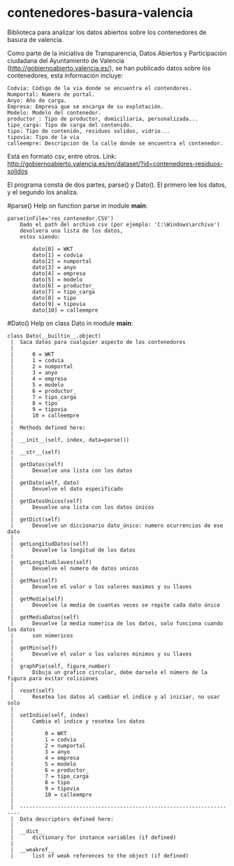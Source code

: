 # contenedores-basura-valencia
Biblioteca para analizar los datos abiertos sobre los contenedores de basura de valencia.

Como parte de la iniciativa de Transparencia, Datos Abiertos y Participación ciudadana del Ayuntamiento de Valencia (http://gobiernoabierto.valencia.es/), se han publicado datos sobre los contenedores, esta información incluye:

	Codvia: Código de la via donde se encuentra el contendores.
	Numportal: Numero de portal.
	Anyo: Año de carga.
	Empresa: Empresa que se encarga de su explotación.
	Modelo: Modelo del contenedor.
	productor_: Tipo de productor, domiciliaria, personalizada...
	tipo_carga: Tipo de carga del contenido.
	tipo: Tipo de contenido, residuos solidos, vidrio...
	tipovia: Tipo de la via
	calleempre: Descripcion de la calle donde se encuentra el contenedor.
Está en formato csv, entre otros. Link: http://gobiernoabierto.valencia.es/en/dataset/?id=contenedores-residuos-solidos

El programa consta de dos partes, parse() y Dato(). El primero lee los datos, y el segundo los analiza.

#parse()
	Help on function parse in module __main__:

	parse(inFile='res_contenedor.CSV')
		Dado el path del archivo csv (por ejemplo: 'C:\Windows\archivo')
		devolvera una lista de los datos,
		estos siendo:
		
			dato[0] = WKT
			dato[1] = codvia
			dato[2] = numportal
			dato[3] = anyo
			dato[4] = empresa
			dato[5] = modelo
			dato[6] = productor_
			dato[7] = tipo_carga
			dato[8] = tipo
			dato[9] = tipovia
			dato[10] = calleempre

#Dato()
	Help on class Dato in module __main__:

	class Dato(__builtin__.object)
	 |  Saca datos para cualquier aspecto de los contenedores
	 |  
	 |      0 = WKT
	 |      1 = codvia
	 |      2 = numportal
	 |      3 = anyo
	 |      4 = empresa
	 |      5 = modelo
	 |      6 = productor_
	 |      7 = tipo_carga
	 |      8 = tipo
	 |      9 = tipovia
	 |      10 = calleempre
	 |  
	 |  Methods defined here:
	 |  
	 |  __init__(self, index, data=parse())
	 |  
	 |  __str__(self)
	 |  
	 |  getDatos(self)
	 |      Devuelve una lista con los datos
	 |
	 |  getDato(self, dato)
	 |      Devuelve el dato especificado
	 |  
	 |  getDatosUnicos(self)
	 |      Devuelve una lista con los datos únicos
	 |  
	 |  getDict(self)
	 |      Devuelve un diccionario dato_único: numero ocurrencias de ese dato
	 |  
	 |  getLongitudDatos(self)
	 |      Devuelve la longitud de los datos
	 |  
	 |  getLongitudLlaves(self)
	 |      Devuelve el numero de datos unicos
	 |  
	 |  getMax(self)
	 |      Devuelve el valor o los valores maximos y su llaves
	 |  
	 |  getMedia(self)
	 |      Devuelve la media de cuantas veces se repite cada dato único
	 |  
	 |  getMediaDatos(self)
	 |      Devuelve la media numerica de los datos, solo funciona cuando los datos
	 |      son númericos
	 |  
	 |  getMin(self)
	 |      Devuelve el valor o los valores minimos y su llaves
	 |  
	 |  graphPie(self, figure_number)
	 |      Dibuja un grafico circular, debe darsele el número de la figura para evitar colisiones
	 |  
	 |  reset(self)
	 |      Resetea los datos al cambiar el indice y al iniciar, no usar solo
	 |  
	 |  setIndice(self, index)
	 |      Cambia el indice y resetea los datos
	 |      
	 |          0 = WKT
	 |          1 = codvia
	 |          2 = numportal
	 |          3 = anyo
	 |          4 = empresa
	 |          5 = modelo
	 |          6 = productor_
	 |          7 = tipo_carga
	 |          8 = tipo
	 |          9 = tipovia
	 |          10 = calleempre
	 |  
	 |  ----------------------------------------------------------------------
	 |  Data descriptors defined here:
	 |  
	 |  __dict__
	 |      dictionary for instance variables (if defined)
	 |  
	 |  __weakref__
	 |      list of weak references to the object (if defined)
